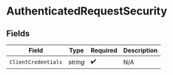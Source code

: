 # AuthenticatedRequestSecurity


## Fields

| Field               | Type                | Required            | Description         |
| ------------------- | ------------------- | ------------------- | ------------------- |
| `ClientCredentials` | *string*            | :heavy_check_mark:  | N/A                 |